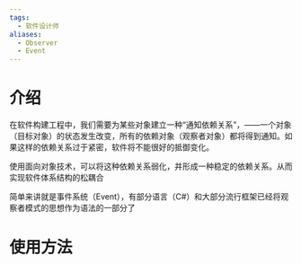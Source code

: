 ```yaml
---
tags:
  - 软件设计师
aliases:
  - Observer
  - Event
---
```


# 介绍

在软件构建工程中，我们需要为某些对象建立一种“通知依赖关系”，——一个对象（目标对象）的状态发生改变，所有的依赖对象（观察者对象）都将得到通知。如果这样的依赖关系过于紧密，软件将不能很好的抵御变化。

使用面向对象技术，可以将这种依赖关系弱化，并形成一种稳定的依赖关系。从而实现软件体系结构的松耦合

简单来讲就是事件系统（Event），有部分语言（C#）和大部分流行框架已经将观察者模式的思想作为语法的一部分了



# 使用方法

